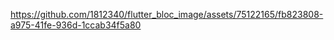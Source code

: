 


https://github.com/1812340/flutter_bloc_image/assets/75122165/fb823808-a975-41fe-936d-1ccab34f5a80

